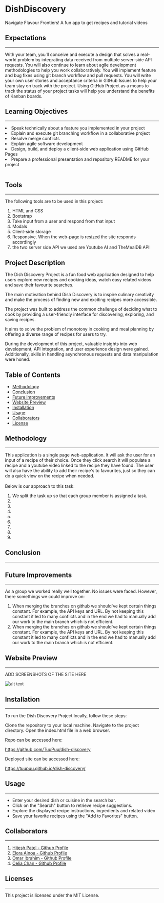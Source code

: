 # DishDiscovery
 Navigate Flavour Frontiers!  A fun app to get recipes and tutorial videos


## Expectations
---
With your team, you'll conceive and execute a design that solves a real-world problem by integrating data received from multiple server-side API requests. You will also continue to learn about agile development methodologies to help you work collaboratively. You will implement feature and bug fixes using git branch workflow and pull requests.
You will write your own user stories and acceptance criteria in GitHub Issues to help your team stay on track with the project. Using GitHub Project as a means to track the status of your project tasks will help you understand the benefits of Kanban boards.



## Learning Objectives
----
<li>
Speak technically about a feature you implemented in your project
<li>
Explain and execute git branching workflow in a collaborative project
<li>
Resolve merge conflicts
<li>
Explain agile software development
<li>
Design, build, and deploy a client-side web application using GitHub Pages
<li>
Prepare a professional presentation and repository README for your project
<br>
<br>



## Tools 
----
The following tools are to be used in this project:
<ol>
<li> HTML and CSS
<li> Bootstrap
<li> Take input from a user and respond from that input
<li> Modals
<li> Client-side storage
<li> Responsive. When the web-page is resized the site responds accordingly
<li> the two server side API we used are Youtube AI and TheMealDB API
</ol>




## Project Description

The Dish Discovery Project is a fun food web application designed to help users explore new recipes and cooking ideas, watch easy related videos and save their favourite searches. 

The main motivation behind Dish Discovery is to inspire culinary creativity and make the process of finding new and exciting recipes more accessible.

The project was built to address the common challenge of deciding what to cook by providing a user-friendly interface for discovering, exploring, and saving recipes. 

It aims to solve the problem of monotony in cooking and meal planning by offering a diverse range of recipes for users to try. 


During the development of this project, valuable insights into web development, API integration, and user experience design were gained. Additionally, skills in handling asynchronous requests and data manipulation were honed.


## Table of Contents


- [Methodology](#methodology)
- [Conclusion](#conclusion)
- [Future Improvements](#futureimprovements)
- [Website Preview](#websitepreview)
- [Installation](#Installation)
- [Usage](#usage)
- [Collaborators](#collaborators)
- [License](#license)



## Methodology
----
This application is a single page web-application. It will ask the user for an input of a recipe of their choice. Once they click search it will populate a recipe and a youtube video linked to the recipe they have found. The user will also have the ability to add their recipe's to favourites, just so they can do a quick view on the recipe when needed. 
<br>
<br>
Below is our approach to this task:
<ol>
<li> We split the task up so that each group member is assigned a task. 
<li>
<li>
<li>
<li>
<li>
<li>
<li>
<li>
</ol>


## Conclusion
---




## Future Improvements
---
As a group we worked really well together. No issues were faced. However, there somethings we could improve on:

<ol>
<li> When merging the branches on github we should've kept certain things constant. For example, the API keys and URL. By not keeping this constant it led to many conflicts and in the end we had to manually add our work to the main branch which is not efficient. 
<li> When merging the branches on github we should've kept certain things constant. For example, the API keys and URL. By not keeping this constant it led to many conflicts and in the end we had to manually add our work to the main branch which is not efficient. 
</ol>



## Website Preview
---
ADD SCREENSHOTS OF THE SITE HERE

![alt text](assets/images/screenshot.png)



## Installation
---
To run the Dish Discovery Project locally, follow these steps:

Clone the repository to your local machine.
 Navigate to the project directory.
Open the index.html file in a web browser.




Repo can be accessed here:

https://github.com/TuuPuu/dish-discovery


Deployed site can be accessed here:

https://tuupuu.github.io/dish-discovery/




## Usage
---
- Enter your desired dish or cuisine in the search bar.
- Click on the "Search" button to retrieve recipe suggestions.
- Explore the displayed recipe instructions, ingredients and related video
- Save your favorite recipes using the "Add to Favorites" button.



## Collaborators
---
<ol>
<li> <a href='www.github.com/hitesh70738'> Hitesh Patel - Github Profile </a>
<li> <a href='https://github.com/TuuPuu'> Elora Ainoa - Github Profile </a>
<li> <a href='https://github.com/omar12ahmed'> Omar Ibrahim - Github Profile </a>
<li> <a href='https://github.com/celia103'> Celia Chan - Github Profile </a>
</ol>

## Licenses
---
This project is licensed under the MIT License.


